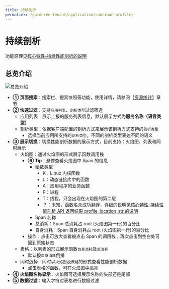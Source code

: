 ```yaml
---
title: 持续剖析
permalink: /guide/ee-tenant/application/continue-profile/
---
```


# 持续剖析

功能原理见[核心特性-持续性能剖析的说明](../../../features/continuous-profiling/auto-profiling)

## 总览介绍
 
![总览介绍](https://yunshan-guangzhou.oss-cn-beijing.aliyuncs.com/pub/pic/202405146642dfb068b35.png)

- **① 页面搜索**：搜索栏、搜索快照等功能，使用详情，请参阅【[资源统计](../application/service-list/)】章节
- **② 快速过滤**：支持`应用列表`、`剖析类型`过滤筛选
    - 应用列表：展示上报的服务列表信息，默认展示方式为**服务名称（语言类型）**
    - 剖析类型：依据客户端配置的剖析方式来展示该剖析方式支持的`剖析类型`
      - 选择当前应用所支持的`剖析类型`，不同的剖析类型表达不同的语义
- **③ 展示切换**：切换性能剖析数据的展示方式，目前支持：火焰图、列表和同时展示
  - 火焰图：通过火焰图的形式展示函数调用栈
    - **⑥ Tip**：悬停查看火焰图中 Span 的信息
      - 函数类型：
        - K：Linux 内核函数
        - L：动态链接库中的函数
        - A：应用程序的业务函数
        - P：进程
        - T：线程，只会出现在火焰图的第二层
        - ？：未知，函数名未成功翻译，详细的说明见[核心特性-持续性能剖析 API 返回结果 profile_location_str 的说明](../../../features/continuous-profiling/auto-profiling)
      - Span 名称
      - 总消耗：Span 总消耗占 root (火焰图第一行)的百分比
      - 自身消耗：Span 自身消耗占 root (火焰图第一行)的百分比
    - 操作：点击可放大查看被点击 Span 的调用栈；再次点击到空白处可回到原始状态
  - 表格：以列表的形式展示函数`自身消耗`及`总消耗`
    - 默认按`自身消耗`倒排
  - 同时选择：同时以`火焰图`及`表格`的形式查看性能剖析数据
    - 点击表格的函数，可在火焰图中高亮
- **④ 火焰图名称显示**：火焰图可选择展示名称的头部还是尾部
- **⑤ 数据过滤**：输入字符对表格进行数据过滤
